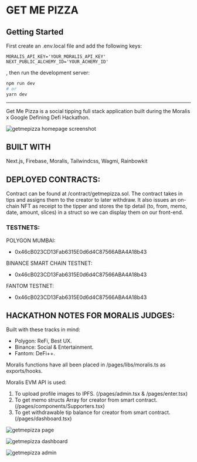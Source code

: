 # GET ME PIZZA

## Getting Started

First create an .env.local file and add the following keys:

```
MORALIS_API_KEY='YOUR_MORALIS_API_KEY'
NEXT_PUBLIC_ALCHEMY_ID='YOUR_ACHEMY_ID'

```

, then run the development server:

```bash
npm run dev
# or
yarn dev
```

---

Get Me Pizza is a social tipping full stack application built during the Moralis x Google Defining Defi Hackathon.

![getmepizza homepage screenshot](https://i.imgur.com/PHTDDlq.png)

## BUILT WITH

Next.js, Firebase, Moralis, Tailwindcss, Wagmi, Rainbowkit

## DEPLOYED CONTRACTS:

Contract can be found at /contract/getmepizza.sol. The contract takes in tips and assigns them to the creator to later withdraw. It also issues an on-chain NFT as receipt to the tipper and stores the tip detail (to, from, memo, date, amount, slices) in a struct so we can display them on our front-end.

### TESTNETS:

POLYGON MUMBAI:

- 0x46cB023CD13Fab6315E0d6d4C87566ABA4A18b43

BINANCE SMART CHAIN TESTNET:

- 0x46cB023CD13Fab6315E0d6d4C87566ABA4A18b43

FANTOM TESTNET:

- 0x46cB023CD13Fab6315E0d6d4C87566ABA4A18b43

## HACKATHON NOTES FOR MORALIS JUDGES:

Built with these tracks in mind:

- Polygon: ReFi, Best UX.
- Binance: Social & Entertainment.
- Fantom: DeFi++.

Moralis functions have all been placed in /pages/libs/moralis.ts as exports/hooks.

Moralis EVM API is used:

1. To upload profile images to IPFS. (/pages/admin.tsx & /pages/enter.tsx)
2. To get memo structs Array for creator from smart contract. (/pages/components/Supporters.tsx)
3. To get withdrawable tip balance for creator from smart contract. (/pages/dashboard.tsx)

![getmepizza page](https://i.imgur.com/fqWIdte.png)

![getmepizza dashboard](https://i.imgur.com/qUmxrPh.png)

![getmepizza admin](https://i.imgur.com/jBZSNgT.png)
